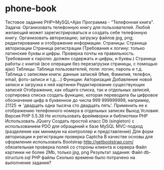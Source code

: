# phone-book

Тестовое задание PHP+MySQL+Ajax
Программа - "Телефонная книга".
Задача:
Организовать телефонную книгу для пользователей. Любой желающий может зарегистрироваться и создать себе телефонную книгу.
Организовать авторизацию; загрузку файлов jpg, png; редактирование и отображение информации.
Страницы:
Страница авторизации
Страница регистрации (Требования к логину: только латинские буквы и цифры. Проверка почты на правильность. Требование к паролю: должен содержать и цифры, и буквы.) 
Страница работы с книгой (все операции без перезагрузки страницы, с помощью ajax)
Таблицы:
Таблица пользователей, поля: логин, пароль и т.д.
Таблица с записями книги: данные записей (Имя, Фамилия, телефон, email, фото-записи и т.д….)
Функции:
Авторизация
Добавление новой записи и загрузка к ней картинки
Редактирование существующих записей
Отображение, как общего списка, так и отдельных записей, сортировка списка
создать функцию, которая переводила бы цифровое обозначение цифр в буквенное до числа 999 999999999, например, 21125 => 'двадцать одна тысяча сто двадцать пять'. Применить ее к отображению телефонного номера в отдельных записях
Выход
Условия:
Версия PHP 5.5.38
Не использовать фреймворки и библиотеки PHP
Использовать 
JQuery
Создать простой класс Db (singleton) с использованием PDO для обращений к базе MySQL
MVC-подход (разделение как минимум на контроллер и представление)
Для форм авторизации и регистрации проверка Captcha
В качестве основы для оформления использовать Bootstrap http://getbootstrap.com/
обязательная проверка полей со стороны клиента и сервера
Файл картинки не более 2Mb, только jpg, png
Результат задания:
Файл db-structure.sql
PHP файлы
Сколько времени было потрачено на выполнение задания?
